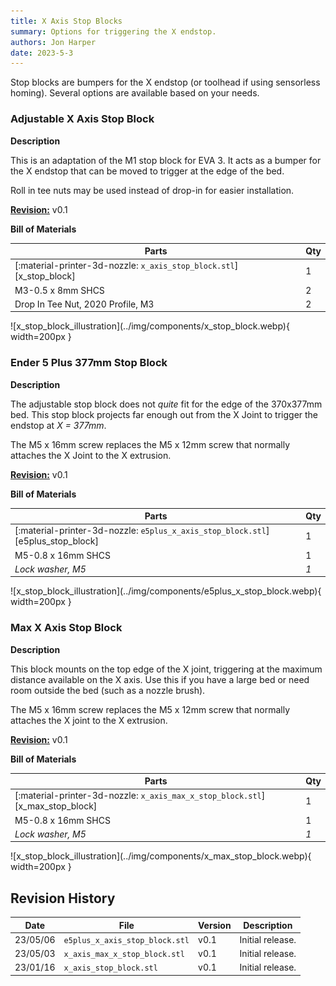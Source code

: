 ```yaml
---
title: X Axis Stop Blocks
summary: Options for triggering the X endstop.
authors: Jon Harper
date: 2023-5-3
---
```


Stop blocks are bumpers for the X endstop (or toolhead if using sensorless homing). Several options are available based on your needs.

### Adjustable X Axis Stop Block

<div markdown class="jh-grid-container jh-grid-2">
<div markdown class="jh-grid-para">

**Description**

This is an adaptation of the M1 stop block for EVA 3. It acts as a bumper for the X endstop that can be moved to trigger at the edge of the bed.

Roll in tee nuts may be used instead of drop-in for easier installation.

[**Revision:**](#revision-history) v0.1

**Bill of Materials**

| Parts     | Qty |
|-----------|-----|
| [:material-printer-3d-nozzle: `x_axis_stop_block.stl`][x_stop_block] | 1 |
| M3-0.5 x 8mm SHCS | 2 |
| Drop In Tee Nut, 2020 Profile, M3 | 2 | 

</div>
<div markdown class="jh-grid-img">
![x_stop_block_illustration](../img/components/x_stop_block.webp){ width=200px }
</div>
</div>

### Ender 5 Plus 377mm Stop Block

<div markdown class="jh-grid-container jh-grid-2">
<div markdown class="jh-grid-para">

**Description**

The adjustable stop block does not *quite* fit for the edge of the 370x377mm bed. This stop block projects far enough out from the X Joint to trigger the endstop at *X = 377mm*.

The M5 x 16mm screw replaces the M5 x 12mm screw that normally attaches the X Joint to the X extrusion.

[**Revision:**](#revision-history) v0.1

**Bill of Materials**

| Parts     | Qty |
|-----------|-----|
| [:material-printer-3d-nozzle: `e5plus_x_axis_stop_block.stl`][e5plus_stop_block] | 1 |
| M5-0.8 x 16mm SHCS | 1 |
| *Lock washer, M5* | *1* | 

</div>
<div markdown class="jh-grid-img">
![x_stop_block_illustration](../img/components/e5plus_x_stop_block.webp){ width=200px }
</div>
</div>

### Max X Axis Stop Block

<div markdown class="jh-grid-container jh-grid-2">
<div markdown class="jh-grid-para">

**Description**

This block mounts on the top edge of the X joint, triggering at the maximum distance available on the X axis. Use this if you have a large bed or need room outside the bed (such as a nozzle brush).

The M5 x 16mm screw replaces the M5 x 12mm screw that normally attaches the X joint to the X extrusion.

[**Revision:**](#revision-history) v0.1

**Bill of Materials**

| Parts     | Qty |
|-----------|-----|
| [:material-printer-3d-nozzle: `x_axis_max_x_stop_block.stl`][x_max_stop_block] | 1 |
| M5-0.8 x 16mm SHCS | 1 |
| *Lock washer, M5* | *1* | 

</div>
<div markdown class="jh-grid-img">
![x_stop_block_illustration](../img/components/x_max_stop_block.webp){ width=200px }
</div>
</div>

## Revision History

| Date | File | Version | Description |
|------|------|---------|-------------|
| 23/05/06 | `e5plus_x_axis_stop_block.stl` | v0.1 | Initial release. |
| 23/05/03 | `x_axis_max_x_stop_block.stl`  | v0.1 | Initial release. |
| 23/01/16 | `x_axis_stop_block.stl`        | v0.1 | Initial release. |
